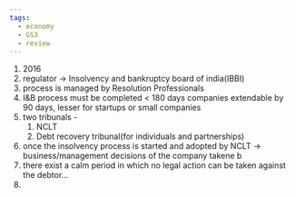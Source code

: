 ```yaml
---
tags:
  - economy
  - GS3
  - review
---
```

1. 2016
2. regulator -> Insolvency and bankruptcy board of india(IBBI)
3. process is managed by Resolution Professionals
4. I&B process must be completed < 180 days companies extendable by 90 days, lesser for startups or small companies
5. two tribunals - 
	1. NCLT
	2. Debt recovery tribunal(for individuals and partnerships)
6. once the insolvency process is started and adopted by NCLT -> business/management decisions of the company takene b
7. there exist a calm period in which no legal action can be taken against the debtor...
8. 